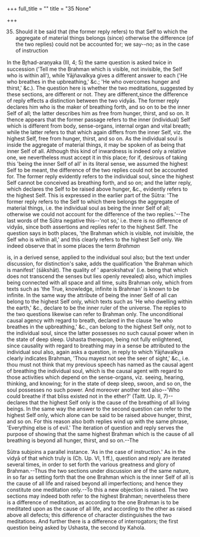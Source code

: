 +++
full_title = ""
title = "35 None"

+++


35. Should it be said that (the former reply refers) to that Self to which the aggregate of material things belongs (since) otherwise the difference (of the two replies) could not be accounted for; we say--no; as in the case of instruction

In the Br̥had-araṇyaka (III, 4; 5) the same question is asked twice in succession ('Tell me the Brahman which is visible, not invisible, the Self who is within all'), while Yājñavalkya gives a different answer to each ('He who breathes in the upbreathing,' &c.; 'He who overcomes hunger and thirst,' &c.). The question here is whether the two meditations, suggested by these sections, are different or not. They are different,since the difference of reply effects a distinction between the two vidyās. The former reply declares him who is the maker of breathing forth, and so on to be the inner Self of all; the latter describes him as free from hunger, thirst, and so on. It thence appears that the former passage refers to the inner (individual) Self which is different from body, sense-organs, internal organ and vital breath; while the latter refers to that which again differs from the inner Self, viz. the highest Self, free from hunger, thirst, and so on. As the individual soul is inside the aggregate of material things, it may be spoken of as being that inner Self of all. Although this kind of inwardness is indeed only a relative one, we nevertheless must accept it in this place; for if, desirous of taking this 'being the inner Self of all' in its literal sense, we assumed the highest Self to be meant, the difference of the two replies could not be accounted for. The former reply evidently refers to the individual soul, since the highest Self cannot be conceived as breathing forth, and so on; and the latter reply, which declares the Self to be raised above hunger, &c., evidently refers to the highest Self. This is expressed in the earlier part of the Sūtra: 'The former reply refers to the Self to which there belongs the aggregate of material things, i.e. the individual soul as being the inner Self of all; otherwise we could not account for the difference of the two replies.'--The last words of the Sūtra negative this--'not so,' i.e. there is no difference of vidyās, since both assertions and replies refer to the highest Self. The question says in both places, 'the Brahman which is visible, not invisible, the Self who is within all,' and this clearly refers to the highest Self only. We indeed observe that in some places the term _Brahman_

is, in a derived sense, applied to the individual soul also; but the text under discussion, for distinction's sake, adds the qualification 'the Brahman which is manifest' (śākshāt). The quality of ' aparokshatva' (i.e. being that which does not transcend the senses but lies openly revealed) also, which implies being connected with all space and all time, suits Brahman only, which from texts such as 'the True, knowledge, infinite is Brahman' is known to be infinite. In the same way the attribute of being the inner Self of all can belong to the highest Self only, which texts such as 'He who dwelling within the earth,' &c., declare to be the inner ruler of the universe. The replies to the two questions likewise can refer to Brahman only. The unconditional causal agency with regard to breath, declared in the clause 'he who breathes in the upbreathing,' &c., can belong to the highest Self only, not to the individual soul, since the latter possesses no such causal power when in the state of deep sleep. Ushasta thereupon, being not fully enlightened, since causality with regard to breathing may in a sense be attributed to the individual soul also, again asks a question, in reply to which Yājñavalkya clearly indicates Brahman, 'Thou mayest not see the seer of sight,' &c., i.e. thou must not think that my previous speech has named as the causal agent of breathing the individual soul, which is the causal agent with regard to those activities which depend on the sense-organs, viz. seeing, hearing, thinking, and knowing; for in the state of deep sleep, swoon, and so on, the soul possesses no such power. And moreover another text also--'Who could breathe if that bliss existed not in the ether?' (Taitt. Up. II, 7)--declares that the highest Self only is the cause of the breathing of all living beings. In the same way the answer to the second question can refer to the highest Self only, which alone can be said to be raised above hunger, thirst, and so on. For this reason also both replies wind up with the same phrase, 'Everything else is of evil.' The iteration of question and reply serves the purpose of showing that the same highest Brahman which is the cause of all breathing is beyond all hunger, thirst, and so on.--The

 Sūtra subjoins a parallel instance. 'As in the case of instruction.' As in the vidyā of that which truly is (Cḥ. Up. VI, 1 ff.), question and reply are iterated several times, in order to set forth the various greatness and glory of Brahman.--Thus the two sections under discussion are of the same nature, in so far as setting forth that the one Brahman which is the inner Self of all is the cause of all life and raised beyond all imperfections; and hence they constitute one meditation only.--To this a new objection is raised. The two sections may indeed both refer to the highest Brahman; nevertheless there is a difference of meditation, as according to the one Brahman is to be meditated upon as the cause of all life, and according to the other as raised above all defects; this difference of character distinguishes the two meditations. And further there is a difference of interrogators; the first question being asked by Ushasta, the second by Kahola.

